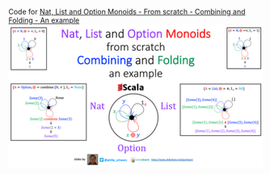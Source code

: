 Code for [Nat, List and Option Monoids - From scratch - Combining and Folding - An example](https://www.slideshare.net/pjschwarz/nat-list-and-option-monoids-from-scratch-combining-and-folding-an-example)
![Nat, List and Option Monoids - From scratch - Combining and Folding - An example](front-slide.png?raw=true )